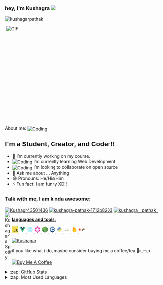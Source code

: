 ### hey, I'm Kushagra  <img src="https://media.giphy.com/media/hvRJCLFzcasrR4ia7z/giphy.gif" width="25px">

  <p align="left"> <img src="https://komarev.com/ghpvc/?username=kushagarpathak" alt="kushagarpathak" /> </p>
 <img align="right" alt="GIF" src="https://cdn.dribbble.com/users/4382412/screenshots/15633275/media/085a014ebebde73e5cd510c93941f49a.gif" width="500" height="320" />

About me:
<img align="center" alt="Coding" width="40" src="https://camo.githubusercontent.com/63371d36886ee658f5a97401f393e1ab1684b2fd3de674b8f5efc7d410b2a3d0/68747470733a2f2f6d656469612e67697068792e636f6d2f6d656469612f57556c706c634d704f43456d5447427442572f67697068792e676966">
## I'm a Student, Creator, and Coder!!
- 🔭 I’m currently working on my course.
- <img align="center" alt="Coding" width="20" src="https://raw.githubusercontent.com/TheDudeThatCode/TheDudeThatCode/master/Assets/Rocket.gif"> I’m currently learning Web Development
- <img align="center" alt="Coding" width="30" src="https://raw.githubusercontent.com/TheDudeThatCode/TheDudeThatCode/master/Assets/Developer.gif"> I’m looking to collaborate on open source
- 💬 Ask me about ... Anything
- 😄 Pronouns: He/His/Him
- ⚡ Fun fact: I am funny XD!!


### Talk with me, I am kinda awesome:
<p align="left">
<a href="https://twitter.com/Kushagr43501436?s=09" target="blank"><img align="center" src="https://cdn.jsdelivr.net/npm/simple-icons@3.0.1/icons/twitter.svg" alt="Kushagr43501436" height="30" width="40" /></a>
<a href="https://www.linkedin.com/in/kushagra-pathak-1712b8203/" target="blank"><img align="center" src="https://cdn.jsdelivr.net/npm/simple-icons@3.0.1/icons/linkedin.svg" alt="kushagra-pathak-1712b8203" height="30" width="40" /></a>
<a href="https://instagram.com/kushagra__pathak_?utm_medium=copy_link" target="blank"><img align="center" src="https://cdn.jsdelivr.net/npm/simple-icons@3.0.1/icons/instagram.svg" alt="kushagra__pathak_" height="30" width="40" /></a>
<a href="https://open.spotify.com/user/31tgceipievrdfbscuu6cl4ec4la?si=E8XUBbxtRN-4ifGAy263IQ&utm_source=whatsapp&dl_branch=1">
  <img align="left" alt="Kushagar's Spotify" width="22px" src="https://raw.githubusercontent.com/peterthehan/peterthehan/master/assets/spotify.svg" />
</p>

**languages and tools:**  

<code><img height="20" src="https://raw.githubusercontent.com/github/explore/80688e429a7d4ef2fca1e82350fe8e3517d3494d/topics/javascript/javascript.png"></code>
<code><img height="20" src="https://raw.githubusercontent.com/github/explore/80688e429a7d4ef2fca1e82350fe8e3517d3494d/topics/vue/vue.png"></code>
<code><img height="20" src="https://raw.githubusercontent.com/github/explore/80688e429a7d4ef2fca1e82350fe8e3517d3494d/topics/react/react.png"></code>
<code><img height="20" src="https://raw.githubusercontent.com/github/explore/5c058a388828bb5fde0bcafd4bc867b5bb3f26f3/topics/graphql/graphql.png"></code>
<code><img height="20" src="https://raw.githubusercontent.com/github/explore/80688e429a7d4ef2fca1e82350fe8e3517d3494d/topics/nodejs/nodejs.png"></code>
<code><img height="20" src="https://raw.githubusercontent.com/github/explore/80688e429a7d4ef2fca1e82350fe8e3517d3494d/topics/cpp/cpp.png"></code>
<code><img height="20" src="https://raw.githubusercontent.com/github/explore/80688e429a7d4ef2fca1e82350fe8e3517d3494d/topics/python/python.png"></code>
<code><img height="20" src="https://raw.githubusercontent.com/github/explore/80688e429a7d4ef2fca1e82350fe8e3517d3494d/topics/mysql/mysql.png"></code>
<code><img height="20" src="https://raw.githubusercontent.com/github/explore/80688e429a7d4ef2fca1e82350fe8e3517d3494d/topics/firebase/firebase.png"></code>
<code><img height="20" src="https://raw.githubusercontent.com/github/explore/80688e429a7d4ef2fca1e82350fe8e3517d3494d/topics/git/git.png"></code>
 
<p align="left"> <a href="https://github.com/ryo-ma/github-profile-trophy"><img src="https://github-profile-trophy.vercel.app/?username=kushagarpathak" alt="Kushagar" /></a> </p>

if you like what i do, maybe consider buying me a coffee/tea 🥺👉👈

<a href="https://www.buymeacoffee.com/kushagarpathak" target="_blank"><img src="https://cdn.buymeacoffee.com/buttons/v2/default-red.png" alt="Buy Me A Coffee" width="150" ></a>

<details>
  <summary>:zap: GitHub Stats</summary>

  <img align="left" alt="Kushagar's GitHub Stats" src="### hey, I'm Kushagra  <img src="https://media.giphy.com/media/hvRJCLFzcasrR4ia7z/giphy.gif" width="25px">

  <p align="left"> <img src="https://komarev.com/ghpvc/?username=kushagarpathak" alt="kushagarpathak" /> </p>
 <img align="right" alt="GIF" src="https://cdn.dribbble.com/users/4382412/screenshots/15633275/media/085a014ebebde73e5cd510c93941f49a.gif" width="500" height="320" />

About me:
<img align="center" alt="Coding" width="40" src="https://camo.githubusercontent.com/63371d36886ee658f5a97401f393e1ab1684b2fd3de674b8f5efc7d410b2a3d0/68747470733a2f2f6d656469612e67697068792e636f6d2f6d656469612f57556c706c634d704f43456d5447427442572f67697068792e676966">
## I'm a Student, Creator, and Coder!!
- 🔭 I’m currently working on my course.
- <img align="center" alt="Coding" width="20" src="https://raw.githubusercontent.com/TheDudeThatCode/TheDudeThatCode/master/Assets/Rocket.gif"> I’m currently learning Web Development
- <img align="center" alt="Coding" width="30" src="https://raw.githubusercontent.com/TheDudeThatCode/TheDudeThatCode/master/Assets/Developer.gif"> I’m looking to collaborate on open source
- 💬 Ask me about ... Anything
- 😄 Pronouns: He/His/Him
- ⚡ Fun fact: I am funny XD!!


### Talk with me, I am kinda awesome:
<p align="left">
<a href="https://twitter.com/Kushagr43501436?s=09" target="blank"><img align="center" src="https://cdn.jsdelivr.net/npm/simple-icons@3.0.1/icons/twitter.svg" alt="Kushagr43501436" height="30" width="40" /></a>
<a href="https://www.linkedin.com/in/kushagra-pathak-1712b8203/" target="blank"><img align="center" src="https://cdn.jsdelivr.net/npm/simple-icons@3.0.1/icons/linkedin.svg" alt="kushagra-pathak-1712b8203" height="30" width="40" /></a>
<a href="https://instagram.com/kushagra__pathak_?utm_medium=copy_link" target="blank"><img align="center" src="https://cdn.jsdelivr.net/npm/simple-icons@3.0.1/icons/instagram.svg" alt="kushagra__pathak_" height="30" width="40" /></a>
<a href="https://open.spotify.com/user/31tgceipievrdfbscuu6cl4ec4la?si=E8XUBbxtRN-4ifGAy263IQ&utm_source=whatsapp&dl_branch=1">
  <img align="left" alt="Kushagar's Spotify" width="22px" src="https://raw.githubusercontent.com/peterthehan/peterthehan/master/assets/spotify.svg" />
</p>

**languages and tools:**  

<code><img height="20" src="https://raw.githubusercontent.com/github/explore/80688e429a7d4ef2fca1e82350fe8e3517d3494d/topics/javascript/javascript.png"></code>
<code><img height="20" src="https://raw.githubusercontent.com/github/explore/80688e429a7d4ef2fca1e82350fe8e3517d3494d/topics/vue/vue.png"></code>
<code><img height="20" src="https://raw.githubusercontent.com/github/explore/80688e429a7d4ef2fca1e82350fe8e3517d3494d/topics/react/react.png"></code>
<code><img height="20" src="https://raw.githubusercontent.com/github/explore/5c058a388828bb5fde0bcafd4bc867b5bb3f26f3/topics/graphql/graphql.png"></code>
<code><img height="20" src="https://raw.githubusercontent.com/github/explore/80688e429a7d4ef2fca1e82350fe8e3517d3494d/topics/nodejs/nodejs.png"></code>
<code><img height="20" src="https://raw.githubusercontent.com/github/explore/80688e429a7d4ef2fca1e82350fe8e3517d3494d/topics/cpp/cpp.png"></code>
<code><img height="20" src="https://raw.githubusercontent.com/github/explore/80688e429a7d4ef2fca1e82350fe8e3517d3494d/topics/python/python.png"></code>
<code><img height="20" src="https://raw.githubusercontent.com/github/explore/80688e429a7d4ef2fca1e82350fe8e3517d3494d/topics/mysql/mysql.png"></code>
<code><img height="20" src="https://raw.githubusercontent.com/github/explore/80688e429a7d4ef2fca1e82350fe8e3517d3494d/topics/firebase/firebase.png"></code>
<code><img height="20" src="https://raw.githubusercontent.com/github/explore/80688e429a7d4ef2fca1e82350fe8e3517d3494d/topics/git/git.png"></code>
 
<p align="left"> <a href="https://github.com/ryo-ma/github-profile-trophy"><img src="https://github-profile-trophy.vercel.app/?username=kushagarpathak" alt="Kushagar" /></a> </p>

if you like what i do, maybe consider buying me a coffee/tea 🥺👉👈

<a href="https://www.buymeacoffee.com/kushagarpathak" target="_blank"><img src="https://cdn.buymeacoffee.com/buttons/v2/default-red.png" alt="Buy Me A Coffee" width="150" ></a>

<details>
  <summary>:zap: GitHub Stats</summary>

  <img align="left" alt="Kushagar's GitHub Stats" src="https://github-readme-stats.vercel.app/api?username=kushagrapathak155&show_icons=true&hide_border=true" />

</details>

<details>
  <summary>:zap: Most Used Languages</summary>

<img align="left" alt="Kushagar's GitHub Top Languages" src="https://github-readme-stats.vercel.app/api/top-langs/?username=kushagrapathak155" />

</details>




" />

</details>

<details>
  <summary>:zap: Most Used Languages</summary>

<img align="left" alt="Kushagar's GitHub Top Languages" src="https://github-readme-stats.vercel.app/api/top-langs/?username=kushagrapathak155" />

</details>





